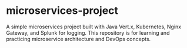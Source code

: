 # microservices-project
A simple microservices project built with Java Vert.x, Kubernetes, Nginx Gateway, and Splunk for logging.  This repository is for learning and practicing microservice architecture and DevOps concepts.
